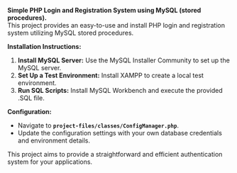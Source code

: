 <b>Simple PHP Login and Registration System using MySQL (stored procedures).</b>
<br/>
This project provides an easy-to-use and install PHP login and registration system utilizing MySQL stored procedures.

<b>Installation Instructions:</b>

1. <b>Install MySQL Server:</b> Use the MySQL Installer Community to set up the MySQL server.
2. <b>Set Up a Test Environment:</b> Install XAMPP to create a local test environment.
3. <b>Run SQL Scripts:</b> Install MySQL Workbench and execute the provided .SQL file.

<b>Configuration:</b>
* Navigate to <b>`project-files/classes/ConfigManager.php`</b>.
* Update the configuration settings with your own database credentials and environment details.

This project aims to provide a straightforward and efficient authentication system for your applications.
